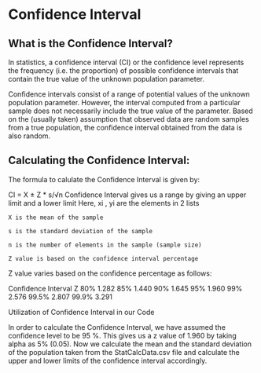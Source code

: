 # Confidence Interval

## What is the Confidence Interval?
In statistics, a confidence interval (CI) or the confidence level represents the frequency (i.e. the proportion) of possible confidence intervals that contain the true value of the unknown population parameter.

Confidence intervals consist of a range of potential values of the unknown population parameter. However, the interval computed from a particular sample does not necessarily include the true value of the parameter. Based on the (usually taken) assumption that observed data are random samples from a true population, the confidence interval obtained from the data is also random.

## Calculating the Confidence Interval:

The formula to calulate the Confidence Interval is given by:

CI = X  ±  Z * s/√n
Confidence Interval gives us a range by giving an upper limit and a lower limit Here, xi , yi are the elements in 2 lists

    X is the mean of the sample
    
    s is the standard deviation of the sample
    
    n is the number of elements in the sample (sample size)
    
    Z value is based on the confidence interval percentage
Z value varies based on the confidence percentage as follows:

Confidence Interval	Z
80%	1.282
85%	1.440
90%	1.645
95%	1.960
99%	2.576
99.5%	2.807
99.9%	3.291

Utilization of Confidence Interval in our Code

In order to calculate the Confidence Interval, we have assumed the confidence level to be 95 %. This gives us a z value of 1.960 by taking alpha as 5% (0.05). Now we calculate the mean and the standard deviation of the population taken from the StatCalcData.csv file and calculate the upper and lower limits of the confidence interval accordingly.
